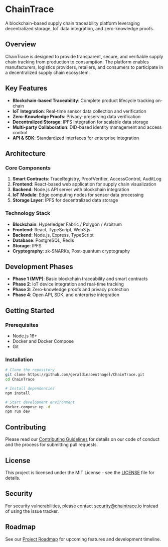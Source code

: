 # ChainTrace

A blockchain-based supply chain traceability platform leveraging decentralized storage, IoT data integration, and zero-knowledge proofs.

## Overview

ChainTrace is designed to provide transparent, secure, and verifiable supply chain tracking from production to consumption. The platform enables manufacturers, logistics providers, retailers, and consumers to participate in a decentralized supply chain ecosystem.

## Key Features

- **Blockchain-based Traceability**: Complete product lifecycle tracking on-chain
- **IoT Integration**: Real-time sensor data collection and verification
- **Zero-Knowledge Proofs**: Privacy-preserving data verification
- **Decentralized Storage**: IPFS integration for scalable data storage
- **Multi-party Collaboration**: DID-based identity management and access control
- **API & SDK**: Standardized interfaces for enterprise integration

## Architecture

### Core Components

1. **Smart Contracts**: TraceRegistry, ProofVerifier, AccessControl, AuditLog
2. **Frontend**: React-based web application for supply chain visualization
3. **Backend**: Node.js API server with blockchain integration
4. **IoT Module**: Edge computing nodes for sensor data processing
5. **Storage Layer**: IPFS for decentralized data storage

### Technology Stack

- **Blockchain**: Hyperledger Fabric / Polygon / Arbitrum
- **Frontend**: React, TypeScript, Web3.js
- **Backend**: Node.js, Express, TypeScript
- **Database**: PostgreSQL, Redis
- **Storage**: IPFS
- **Cryptography**: zk-SNARKs, Post-quantum cryptography

## Development Phases

- **Phase 1 (MVP)**: Basic blockchain traceability and smart contracts
- **Phase 2**: IoT device integration and real-time tracking
- **Phase 3**: Zero-knowledge proofs and privacy protection
- **Phase 4**: Open API, SDK, and enterprise integration

## Getting Started

### Prerequisites

- Node.js 16+
- Docker and Docker Compose
- Git

### Installation

```bash
# Clone the repository
git clone https://github.com/geraldinabeutnagel/ChainTrace.git
cd ChainTrace

# Install dependencies
npm install

# Start development environment
docker-compose up -d
npm run dev
```

## Contributing

Please read our [Contributing Guidelines](CONTRIBUTING.md) for details on our code of conduct and the process for submitting pull requests.

## License

This project is licensed under the MIT License - see the [LICENSE](LICENSE) file for details.

## Security

For security vulnerabilities, please contact security@chaintrace.io instead of using the issue tracker.

## Roadmap

See our [Project Roadmap](ROADMAP.md) for upcoming features and development timeline.
